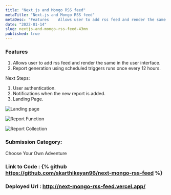 ```yaml
---
title: "Next.js and Mongo RSS feed"
metaTitle: "Next.js and Mongo RSS feed"
metaDesc: "Features    Allows user to add rss feed and render the same in the user interface. Report..."
date: "2022-01-14"
slug: nextjs-and-mongo-rss-feed-43mn
published: true
---
```


### Features

1. Allows user to add rss feed and render the same in the user interface.
2. Report generation using scheduled triggers runs once every 12 hours.

Next Steps:

1. User authentication.
2. Notifications when the new report is added.
3. Landing Page. 

![Landing page](https://dev-to-uploads.s3.amazonaws.com/uploads/articles/twit2mx7tw54p07nhmwt.png)

![Report Function](https://dev-to-uploads.s3.amazonaws.com/uploads/articles/5lafel63h16zqmc4lqu6.png)

![Report Collection](https://dev-to-uploads.s3.amazonaws.com/uploads/articles/vnue13n7frow6jl36e4g.png)
 
 
 
### Submission Category: 
Choose Your Own Adventure


### Link to Code : {% github https://github.com/skarthikeyan96/next-mongo-rss-feed %}

[Note]: # (Our markdown editor supports pretty embeds. Try this syntax: `{% github https://github.com/skarthikeyan96/next-mongo-rss-feed %}` to share a GitHub repository)


### Deployed Url : http://next-mongo-rss-feed.vercel.app/
